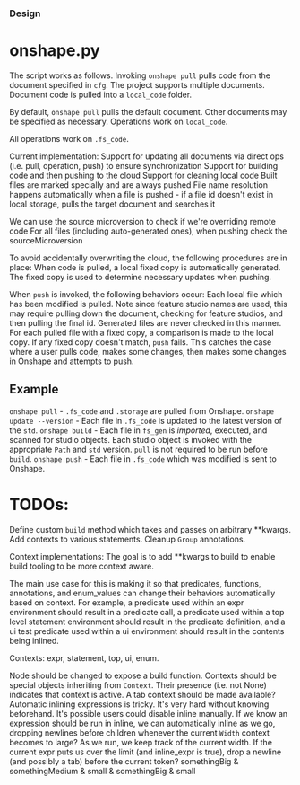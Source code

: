 ### Design
# onshape.py
The script works as follows.
Invoking `onshape pull` pulls code from the document specified in `cfg`.
The project supports multiple documents. Document code is pulled into a `local_code` folder.

By default, `onshape pull` pulls the default document. Other documents may be specified as necessary.
Operations work on `local_code`.

All operations work on `.fs_code`.

Current implementation:
Support for updating all documents via direct ops (i.e. pull, operation, push) to ensure synchronization
Support for building code and then pushing to the cloud
Support for cleaning local code
Built files are marked specially and are always pushed
File name resolution happens automatically when a file is pushed - if a file id doesn't exist in local storage, pulls the target document and searches it

We can use the source microversion to check if we're overriding remote code
For all files (including auto-generated ones), when pushing check the sourceMicroversion


To avoid accidentally overwriting the cloud, the following procedures are in place:
When code is pulled, a local fixed copy is automatically generated.
The fixed copy is used to determine necessary updates when pushing. 

When `push` is invoked, the following behaviors occur:
Each local file which has been modified is pulled. Note since feature studio names are used, this may require pulling down the document, checking for feature studios, and then pulling the final id. Generated files are never checked in this manner.
For each pulled file with a fixed copy, a comparison is made to the local copy. If any fixed copy doesn't match, `push` fails.
This catches the case where a user pulls code, makes some changes, then makes some changes in Onshape and attempts to push.

## Example
`onshape pull` - `.fs_code` and `.storage` are pulled from Onshape.
`onshape update --version` - Each file in `.fs_code` is updated to the latest version of the `std`.
`onshape build` - Each file in `fs_gen` is *imported*, executed, and scanned for studio objects. Each studio object is invoked with the appropriate `Path` and `std` version.
    `pull` is not required to be run before `build`.
`onshape push` - Each file in `.fs_code` which was modified is sent to Onshape.



# TODOs:
Define custom `build` method which takes and passes on arbitrary **kwargs.
Add contexts to various statements.
Cleanup `Group` annotations.

Context implementations:
The goal is to add **kwargs to build to enable build tooling to be more context aware. 

The main use case for this is making it so that predicates, functions, annotations, and enum_values can change their behaviors automatically based on context.
For example, a predicate used within an expr environment should result in a predicate call, a predicate used within a top level statement environment should result in 
the predicate definition, and a ui test predicate used within a ui environment should result in the contents being inlined.

Contexts:
expr, statement, top, ui, enum.

Node should be changed to expose a build function.
Contexts should be special objects inheriting from `Context`. Their presence (i.e. not None) indicates that context is active.
A tab context should be made available?
Automatic inlining expressions is tricky. It's very hard without knowing beforehand. It's possible users could disable inline manually. 
If we know an expression should be run in inline, we can automatically inline as we go, dropping newlines before children whenever
the current `Width` context becomes to large?
As we run, we keep track of the current width. If the current expr puts us over the limit (and inline_expr is true), drop a newline (and possibly a tab) before the current token?
somethingBig & 
    somethingMedium & small & 
    somethingBig & small